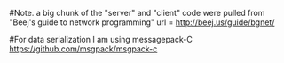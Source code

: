 #Note. a big chunk of the "server" and "client" code were pulled from "Beej's guide to network programming"
url = http://beej.us/guide/bgnet/

#For data serialization I am using messagepack-C
https://github.com/msgpack/msgpack-c


